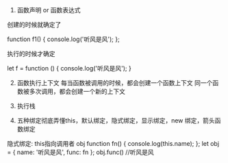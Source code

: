 <!-- this与闭包、原型链 -->
<!-- 用例引用自: https://www.cnblogs.com/echolun/p/11962610.html -->

1. 函数声明 or 函数表达式

<!-- 函数声明 --> 创建的时候就确定了
function f1() {
  console.log('听风是风');
};

<!-- 函数表达式 --> 执行的时候才确定
let f = function () {
  console.log('听风是风');
}

2. 函数执行上下文
  每当函数被调用的时候，都会创建一个函数上下文
  同一个函数被多次调用，都会创建一个新的上下文

3. 执行栈


4. 五种绑定彻底弄懂this，默认绑定，隐式绑定，显示绑定，new 绑定，箭头函数绑定

  隐式绑定: this指向调用者 obj
  function fn() {
    console.log(this.name);
  };
  let obj = {
    name: '听风是风',
    func: fn
  };
  obj.func() //听风是风